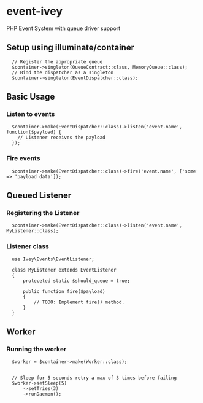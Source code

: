 # event-ivey
PHP Event System with queue driver support 

## Setup using illuminate/container

```
  // Register the appropriate queue
  $container->singleton(QueueContract::class, MemoryQueue::class);
  // Bind the dispatcher as a singleton
  $container->singleton(EventDispatcher::class);
```

## Basic Usage
### Listen to events
```
  $container->make(EventDispatcher::class)->listen('event.name', function($payload) {
    // Listener receives the payload
  });
```
### Fire events
```
  $container->make(EventDispatcher::class)->fire('event.name', ['some' => 'payload data']);
```


## Queued Listener
### Registering the Listener
```
  $container->make(EventDispatcher::class)->listen('event.name', MyListener::class);
```
### Listener class
```
  use Ivey\Events\EventListener;

  class MyListener extends EventListener 
  {
      proteceted static $should_queue = true;

      public function fire($payload)
      {
          // TODO: Implement fire() method.
      }
  }
```

## Worker
### Running the worker
```
  $worker = $container->make(Worker::class);
  
  
  // Sleep for 5 seconds retry a max of 3 times before failing
  $worker->setSleep(5)
      ->setTries(3)
      ->runDaemon();
```

